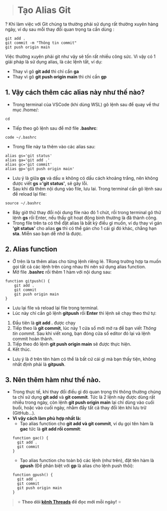 > # Tạo Alias Git
?
Khi làm việc với Git chúng ta thường phải sử dụng rất thường xuyên hàng ngày, ví dụ sau mỗi thay đổi quan trọng ta cần dùng :
```
git add .
git commit -m "Thông tin commit"
git push origin main
```
Việc thường xuyên phải git như vậy sẽ tốn rất nhiều công sức. Vì vậy có 1 giải pháp là sử dụng alias, là các lệnh tắt, ví dụ:
- Thay vì gõ **git add** thì chỉ cẩn **ga**
- Thay vì gõ **git push origin main** thì chỉ cần **gp**
## 1. Vậy cách thêm các alias này như thế nào?
- Trong terminal của VSCode (khi dùng WSL) gõ lệnh sau để quay về thư mục /home/:
```
cd 
```
- Tiếp theo gõ lệnh sau để mở file **.bashrc**:
```
code ~/.bashrc
```
- Trong file này ta thêm vào các alias sau:
```
alias gs='git status'
alias ga='git add .'
alias gc='git commit'
alias gp='git push origin main'
```
- Lưu ý là giữa **gs** và dấu **=** không có dấu cách khoảng trắng, nên không được viết **gs ='git status'**, sẽ gây lỗi.
- Sau khi đã thêm nội dung vào file, lưu lai. Trong terminal cần gõ lệnh sau để reload lại file:
```
source ~/.bashrc
```
- Bây giờ thử thay đổi nội dung file nào đó 1 chút, rồi trong terminal gõ thử lệnh **gs** rồi Enter, nếu thấy git hoạt động bình thường là đã thành công.
- Trong file trên ta có thể đặt alias là bất kỳ điều gì muốn, ví dụ thay vì gán **'git status'** cho alias **gs** thì có thể gán cho 1 cái gì đó khác, chẳng hạn **sta**. Miễn sao bạn dễ nhớ là được.
## 2. Alias function
- Ở trên là ta thêm alias cho từng lệnh riêng lẻ. TRong trường hợp ta muốn gọi tất cả các lệnh trên cùng nhau thì nên sử dụng alias function.
- Mở file **.bashrc** rồi thêm 1 hàm với nội dung sau:
```
function gitpush() {
    git add .
    git commit
    git push origin main
}
```
- Lưu lại file và reload lại file trong terminal.
- Lúc này chỉ cần gõ lệnh **gitpush** rồi **Enter** thì lệnh sẽ chạy theo thứ tự:
1. Đầu tiên là **git add .** được chạy
2. Tiếp theo là **git commit**, lúc này 1 cửa sổ mới mở ra để bạn viết *Thông tin commit*. Sau khi viết xong, bạn đóng cửa số editor đó lại và lệnh commit hoàn thành.
3. Tiếp theo đó lệnh **git push origin main** sẽ được thực hiện.
4. Kết thúc.
- Lưu ý là ở trên tên hàm có thể là bất cứ cái gì mà bạn thấy tiện, không nhất định phải là **gitpush**.
## 3. Nên thêm hàm như thế nào.
- Trong thực tế, khi thay đổi điều gì đó quan trọng thì thông thường chúng ta chỉ sử dụng **git add** và **git commit**. Tức là 2 lệnh này được dùng rất nhiều trong ngày, còn lệnh **git push origin main** lại chỉ dùng vào cuối buổi, hoặc vào cuối ngày, nhằm đẩy tất cả thay đổi lên khi lưu trữ (GitHub...).
- **Vì vậy cách làm phù hợp nhất là:**
  - Tạo alias function cho **git add và git commit**, ví dụ gọi tên hàm là **gac** tức là **git add rồi commit**:
  ```
  function gac() {
    git add .
    git commit
  }
  ```
  - Tạo alias function cho toàn bộ các lệnh (như trên), đặt tên hàm là **gpush** (Để phân biệt với **gp** là alias cho lệnh push thôi):
  ```
  function gpush() {
    git add .
    git commit
    git push origin main
  }
  ```
> ⭐ **Theo dõi [kênh Threads](https://www.threads.com/@kaitaku.88) để đọc mới mỗi ngày!** ⭐
<!--SR:!2025-07-19,3,250-->


